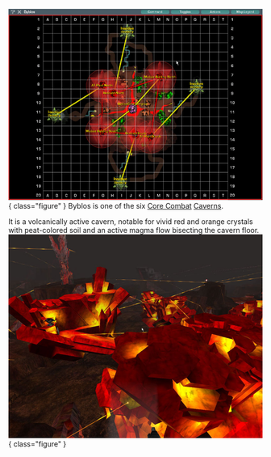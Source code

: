 ![](../images/ByblosMap.jpg){ class="figure" } Byblos is one of the six
[Core Combat](../items/Core_Combat.md) [Caverns](Caverns.md).

It is a volcanically active cavern, notable for vivid red and orange crystals
with peat-colored soil and an active magma flow bisecting the cavern floor.
![](../images/Byblos_aerial.jpg){ class="figure" }


